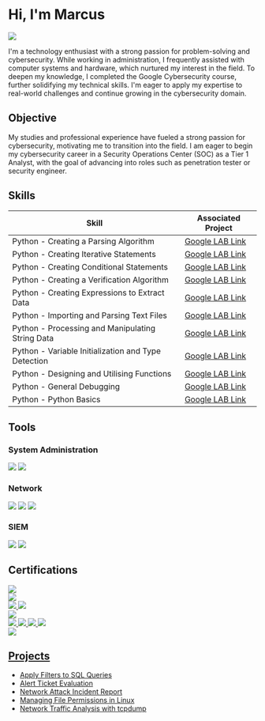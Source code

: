 # Hi, I'm Marcus
<a href="https://linkedin.com/in/marcus-gleeson-2b24b4176"><img src="https://img.shields.io/badge/-LinkedIn-0072b1?&style=for-the-badge&logo=linkedin&logoColor=white" /></a>



I'm a technology enthusiast with a strong passion for problem-solving and cybersecurity. While working in administration, I frequently assisted with computer systems and hardware, which nurtured my interest in the field. To deepen my knowledge, I completed the Google Cybersecurity course, further solidifying my technical skills. I'm eager to apply my expertise to real-world challenges and continue growing in the cybersecurity domain.
## Objective


My studies and professional experience have fueled a strong passion for cybersecurity, motivating me to transition into the field. I am eager to begin my cybersecurity career in a Security Operations Center (SOC) as a Tier 1 Analyst, with the goal of advancing into roles such as penetration tester or security engineer.
## Skills

| Skill                                         | Associated Project         |
|-----------------------------------------------|----------------------------|
| Python - Creating a Parsing Algorithm           | <a href="https://Elfonnzo.github.io/Marcus-Gleeson/Activity_Create%20another%20algorithm.html">Google LAB Link</a>|
| Python - Creating Iterative Statements | <a href="https://Elfonnzo.github.io/Marcus-Gleeson/LAB_Activity_Create%20loops.html">Google LAB Link</a>|
| Python - Creating Conditional Statements | <a href="https://Elfonnzo.github.io/Marcus-Gleeson/LAB_Activity_CreateAConditionalStatement.html">Google LAB Link</a>|
| Python - Creating a Verification Algorithm | <a href="https://Elfonnzo.github.io/Marcus-Gleeson/Activity_Develop%20an%20algorithm.html">Google LAB Link</a>|
| Python - Creating Expressions to Extract Data     | <a href="https://Elfonnzo.github.io/Marcus-Gleeson/Activity_Use%20regular%20expressions%20to%20find%20patterns.html">Google LAB Link</a>|
| Python - Importing and Parsing Text Files         | <a href="https://Elfonnzo.github.io/Marcus-Gleeson/Activity_Import%20and%20parse%20a%20text%20file.html">Google LAB Link</a>|
| Python - Processing and Manipulating String Data              | <a href="https://Elfonnzo.github.io/Marcus-Gleeson/Activity_Work%20with%20strings%20in%20Python.html">Google LAB Link</a>|
| Python - Variable Initialization and Type Detection | <a href="https://Elfonnzo.github.io/Marcus-Gleeson/LAB_Activity_Assign%20Python%20variables.html">Google LAB Link</a>|
| Python - Designing and Utilising Functions | <a href="https://Elfonnzo.github.io/Marcus-Gleeson/LAB_Activity_Create%20more%20functions.html">Google LAB Link</a>|
| Python - General Debugging | <a href="https://Elfonnzo.github.io/Marcus-Gleeson/Debug_LAB_014_Activity.html">Google LAB Link</a>|
| Python - Python Basics | <a href="https://Elfonnzo.github.io/Marcus-Gleeson/LAB_Activity_PracticeWritingPythonCode.html">Google LAB Link</a>|

## Tools

### System Administration
<div>   
     <img src="https://img.shields.io/badge/Advanced Packet Tool (APT)-0000FF?&style=for-the-badge&logo=Zeek&logoColor=white" />
     <img src="https://img.shields.io/badge/Shell Bash-D3D3D3?&style=for-the-badge&logo=Zeek&logoColor=white" />


### Network
<div>
    <img src="https://img.shields.io/badge/-Wireshark-1679A7?&style=for-the-badge&logo=Wireshark&logoColor=white" />
    <img src="https://img.shields.io/badge/-Suricata-EF3B2D?&style=for-the-badge&logo=Suricata&logoColor=white" />
    <img src="https://img.shields.io/badge/TCPdump-0000FF?&style=for-the-badge&logo=Zeek&logoColor=white" />
    

</div>

### SIEM
<div>
    <img src="https://img.shields.io/badge/-Splunk-000000?&style=for-the-badge&logo=Splunk&logoColor=white" />
    <img src="https://img.shields.io/badge/Google%20Chronicle/SecOps-4285F4?style=for-the-badge&logo=google&logoColor=white" />

</div>

## Certifications
<div>
    <a href="https://github.com/Elfonnzo/Marcus-Gleeson/blob/main/I%20Google%20Foundations%20Of%20Cybersecurity%20Cert.pdf">
      <img src="https://img.shields.io/badge/I%20Google%20Foundations%20Of%20Cybersecurity%20Certificate-Coursera-4285F4?style=for-the-badge&logo=google&logoColor=orange&labelColor=FFFFFF" />
</div>    
    <a href="https://github.com/Elfonnzo/Marcus-Gleeson/blob/main/II%20Google%20Manage%20Security%20Risks%20Cert.pdf">
      <img src="https://img.shields.io/badge/II%20Google%20Play%20it%20Safe:%20Manage%20Security%20Risks-Coursera-4285F4?style=for-the-badge&logo=google&logoColor=orange&labelColor=FFFFFF" />
</div>
    <a href="https://github.com/Elfonnzo/Marcus-Gleeson/blob/main/III%20Google%20Networks%20&%20Network%20Security%20Cert.pdf">
      <img src="https://img.shields.io/badge/III%20Google%20Connect%20and%20Protect:%20Networks%20and%20Network%20Security-Coursera-4285F4?style=for-the-badge&logo=google&logoColor=orange&labelColor=FFFFFF" />
</div>
    <a href="https://github.com/Elfonnzo/Marcus-Gleeson/blob/main/IV%20Google%20Linux%20&%20SQL%20Cert.pdf">
      <img src="https://img.shields.io/badge/IV%20Google%20Tools%20of%20The%20Trade:%20Linux%20and%20SQL-Coursera-4285F4?style=for-the-badge&logo=google&logoColor=orange&labelColor=FFFFFF" />
<div>
    <a href="https://github.com/Elfonnzo/Marcus-Gleeson/blob/main/V%20Google%20Assets,%20Threats%20&%20Vulnerabilities%20Cert.pdf">
      <img src="https://img.shields.io/badge/V%20Google%20Assets,%20Threats,%20and%20Vulnerabilities-Coursera-4285F4?style=for-the-badge&logo=google&logoColor=orange&labelColor=FFFFFF" />
</div>
    <a href="https://github.com/Elfonnzo/Marcus-Gleeson/blob/main/VI%20Google%20Detection%20&%20Response%20Cert.pdf">
      <img src="https://img.shields.io/badge/VI%20Google%20Sound%20the%20Alarm:%20Detection%20and%20Response-Coursera-4285F4?style=for-the-badge&logo=google&logoColor=orange&labelColor=FFFFFF" />
</div>
    <a href="https://github.com/Elfonnzo/Marcus-Gleeson/blob/main/VII%20Google%20Automate%20Cybersecurity%20Tasks%20with%20Python%20Cert.pdf">
      <img src="https://img.shields.io/badge/VII%20Google%20Automate%20Cybersecurity%20Tasks%20with%20Python-Coursera-4285F4?style=for-the-badge&logo=google&logoColor=orange&labelColor=FFFFFF" />
</div>
    <a href="https://github.com/Elfonnzo/Marcus-Gleeson/blob/main/VIII%20Google%20Prepare%20for%20Jobs%20Cert.pdf">
      <img src="https://img.shields.io/badge/VIII%20Google%20Put%20it%20To%20work:%20Prepare%20for%20Cybersecurity%20Jobs-Coursera-4285F4?style=for-the-badge&logo=google&logoColor=orange&labelColor=FFFFFF" />
</div> 
    <a href="https://github.com/Elfonnzo/Marcus-Gleeson/blob/main/IX%20Google%20Cybersecurity%20Certificate.pdf">
      <img src="https://img.shields.io/badge/IX%20Google%20Cybersecurity%20Professional%20Certificate-Coursera-4285F4?style=for-the-badge&logo=google&logoColor=orange&labelColor=FFFFFF" />
<div>
    <a href="https://github.com/Elfonnzo/Marcus-Gleeson/blob/main/TAFE%20NSW%20Cyber%20MicroSkill%20Certificate.pdf">
      <img src="https://img.shields.io/badge/Cyber%20MicroSkill%20Certificate-TAFE%20NSW-0A0A0A?style=for-the-badge&logo=&logoColor=orange&labelColor=FFFFFF" />
</div>

## Projects
- <a href="https://github.com/Elfonnzo/Apply-Filters-to-SQL-Queries/blob/main/Apply%20filters%20to%20SQL%20queries.md">Apply Filters to SQL Queries</a>
- <a href="https://github.com/Elfonnzo/Alert-Ticket/blob/main/Alert%20ticket.md">Alert Ticket Evaluation</a>
- <a href="https://github.com/Elfonnzo/Network-Incident-Report/blob/main/Cybersecurity%20incident%20report%20Analyze%20network%20attacks.md"> Network Attack Incident Report</a>
- <a href="https://github.com/Elfonnzo/Linux-File-Permissions/blob/main/Use%20Linux%20commands%20to%20manage%20file%20permissions.md"> Managing File Permissions in Linux</a>
- <a href="https://github.com/Elfonnzo/Linux-Packet-Cap/blob/main/Linuxpkt.md"> Network Traffic Analysis with tcpdump</a>

